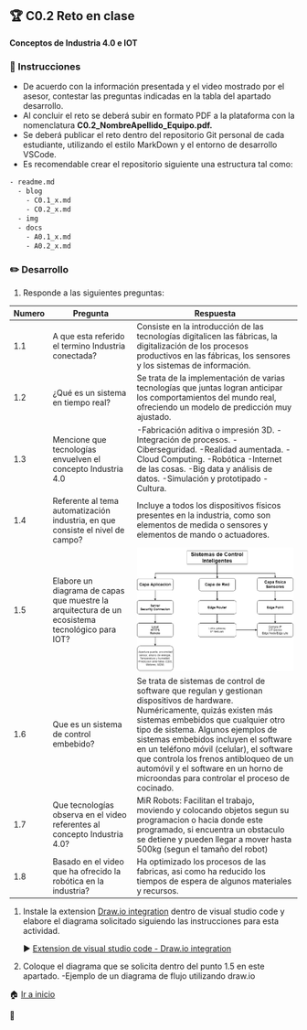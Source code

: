 ## :trophy: C0.2 Reto en clase

**Conceptos de Industria 4.0 e IOT**

### :blue_book: Instrucciones

- De acuerdo con la información presentada y el video mostrado por el asesor, contestar las preguntas indicadas en la tabla del apartado desarrollo.
- Al concluir el reto se deberá subir en formato PDF a la plataforma con la nomenclatura **C0.2_NombreApellido_Equipo.pdf.**
- Se deberá publicar el reto dentro del repositorio Git personal de cada estudiante, utilizando el estilo MarkDown y el entorno de desarrollo VSCode.
- Es recomendable crear el repositorio siguiente una estructura tal como:
```
- readme.md
  - blog
    - C0.1_x.md
    - C0.2_x.md
  - img
  - docs
    - A0.1_x.md
    - A0.2_x.md
```
  
### :pencil2: Desarrollo

1. Responde a las siguientes preguntas:

| Numero | Pregunta                                            | Respuesta  |
| ------ | --------------------------------------------------- | ---------  |
| 1.1      | A que esta referido el termino Industria conectada? | Consiste en la introducción de las tecnologías digitalicen las fábricas, la digitalización de los procesos productivos en las fábricas, los sensores y los sistemas de información.       |
| 1.2      | ¿Qué es un sistema en tiempo real?                  | Se trata de la implementación de varias tecnologías que juntas logran anticipar los comportamientos del mundo real, ofreciendo un modelo de predicción muy ajustado.           |
| 1.3      | Mencione que tecnologías envuelven el concepto Industria 4.0    |  -Fabricación aditiva o impresión 3D. -Integración de procesos. -Ciberseguridad. -Realidad aumentada. -Cloud Computing. -Robótica -Internet de las cosas. -Big data y análisis de datos. -Simulación y prototipado -Cultura.          |
| 1.4      | Referente al tema automatización industria, en que consiste el nivel de campo?                        |  Incluye a todos los dispositivos físicos presentes en la industria, como son elementos de medida o sensores y elementos de mando o actuadores.           |
| 1.5      | Elabore un diagrama de capas que muestre la arquitectura de un ecosistema tecnológico para IOT?                       | ![DIAGRAMA](../img/C0.2_DIagrama1.drawio.png)
| 1.6      | Que es un sistema de control embebido?         | Se trata de sistemas de control de software que regulan y gestionan dispositivos de hardware. Numéricamente, quizás existen más sistemas embebidos que cualquier otro tipo de sistema. Algunos ejemplos de sistemas embebidos incluyen el software en un teléfono móvil (celular), el software que controla los frenos antibloqueo de un automóvil y el software en un horno de microondas para controlar el proceso de cocinado.           |
| 1.7      | Que tecnologías observa en el video referentes al concepto Industria 4.0?         |  MiR Robots: Facilitan el trabajo, moviendo y colocando objetos segun su programacion o hacia donde este programado, si encuentra un obstaculo se detiene y pueden llegar a mover hasta 500kg (segun el tamaño del robot)          |
| 1.8      | Basado en el video que ha ofrecido la robótica en la industria?        | Ha optimizado los procesos de las fabricas, asi como ha reducido los tiempos de espera de algunos materiales y recursos.            |


1. Instale la extension [Draw.io integration](https://marketplace.visualstudio.com/items?itemName=hediet.vscode-drawio) dentro de visual studio code y elabore el diagrama solicitado siguiendo las instrucciones para esta actividad.

    :arrow_forward: [Extension de visual studio code - Draw.io integration](https://www.youtube.com/watch?v=Y47ZlxoDWNI)

2. Coloque el diagrama que se solicita dentro del punto 1.5 en este apartado.
   -Ejemplo de un diagrama de flujo utilizando draw.io


:house: [Ir a inicio](../docs/D0.1_FundamentosElectronicaBasica.md)

:wolf:

